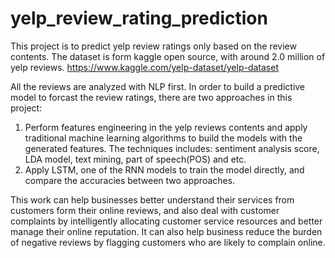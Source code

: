 # yelp_review_rating_prediction
This project is to predict yelp review ratings only based on the review contents. The dataset is form kaggle open source, with around 2.0 million of yelp reviews. https://www.kaggle.com/yelp-dataset/yelp-dataset 

All the reviews are analyzed with NLP first. In order to build a predictive model to forcast the review ratings, there are two approaches in this project: 

1. Perform features engineering in the yelp reviews contents and apply traditional machine learning algorithms to build the models with the generated features. The techniques includes: sentiment analysis score, LDA model, text mining, part of speech(POS) and etc. 
2. Apply LSTM, one of the RNN models to train the model directly, and compare the accuracies between two approaches.  


This work can help businesses better understand their services from customers form their online reviews, and also deal with customer complaints by intelligently allocating customer service resources and better manage their online reputation.
It can also help business reduce the burden of negative reviews by flagging customers who are likely to complain online.
